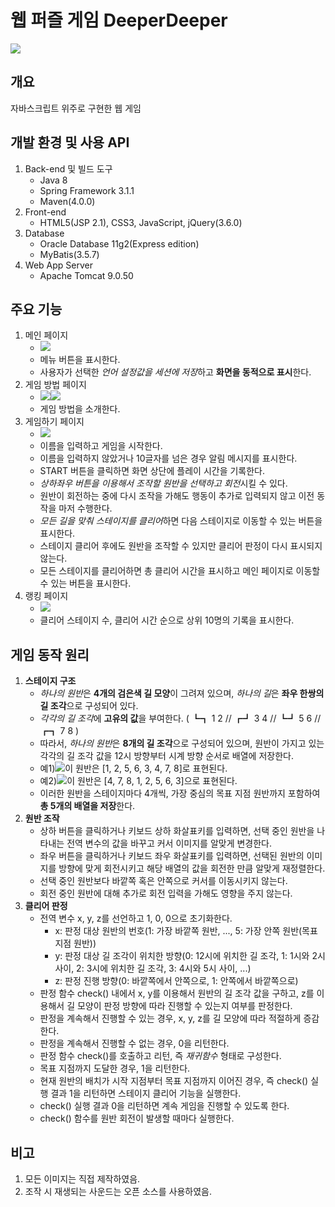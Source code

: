 # 웹 퍼즐 게임 DeeperDeeper
<img src="https://user-images.githubusercontent.com/42332051/136017134-9a4e0beb-be4c-4cfc-86ad-caec3282c486.gif">

## 개요
자바스크립트 위주로 구현한 웹 게임

## 개발 환경 및 사용 API
1. Back-end 및 빌드 도구
   - Java 8
   - Spring Framework 3.1.1
   - Maven(4.0.0)
2. Front-end
   - HTML5(JSP 2.1), CSS3, JavaScript, jQuery(3.6.0)
3. Database
   - Oracle Database 11g2(Express edition)
   - MyBatis(3.5.7)
4. Web App Server
   - Apache Tomcat 9.0.50

## 주요 기능
1. 메인 페이지
   - <img src="https://user-images.githubusercontent.com/42332051/136020298-b057dcfd-de64-4bba-bb4f-3708d95bc2ff.gif">
   - 메뉴 버튼을 표시한다.
   - 사용자가 선택한 *언어 설정값을 세션에 저장*하고 **화면을 동적으로 표시**한다.
2. 게임 방법 페이지
   - <img src="https://user-images.githubusercontent.com/42332051/136020317-7c63c6b2-894e-48b8-8dd0-36f657c8911a.png"><img src="https://user-images.githubusercontent.com/42332051/136020321-39e8163c-2c25-4ce5-b1f7-193c0ceffce0.png">
   - 게임 방법을 소개한다.
3. 게임하기 페이지
   - <img src="https://user-images.githubusercontent.com/42332051/136020304-428fce9e-bed5-4105-a9b1-278f0e44f7a7.gif">
   - 이름을 입력하고 게임을 시작한다.
   - 이름을 입력하지 않았거나 10글자를 넘은 경우 알림 메시지를 표시한다.
   - START 버튼을 클릭하면 화면 상단에 플레이 시간을 기록한다.
   - *상하좌우 버튼을 이용해서 조작할 원반을 선택하고 회전*시킬 수 있다.
   - 원반이 회전하는 중에 다시 조작을 가해도 행동이 추가로 입력되지 않고 이전 동작을 마저 수행한다.
   - *모든 길을 맞춰 스테이지를 클리어*하면 다음 스테이지로 이동할 수 있는 버튼을 표시한다.
   - 스테이지 클리어 후에도 원반을 조작할 수 있지만 클리어 판정이 다시 표시되지 않는다.
   - 모든 스테이지를 클리어하면 총 클리어 시간을 표시하고 메인 페이지로 이동할 수 있는 버튼을 표시한다.
4. 랭킹 페이지
   - <img src="https://user-images.githubusercontent.com/42332051/136022913-d604f13c-7917-48e0-88fb-c0509262b632.png">
   - 클리어 스테이지 수, 클리어 시간 순으로 상위 10명의 기록을 표시한다.

## 게임 동작 원리
1. **스테이지 구조**
   - *하나의 원반*은 **4개의 검은색 길 모양**이 그려져 있으며, *하나의 길*은 **좌우 한쌍의 길 조각**으로 구성되어 있다.
   - *각각의 길 조각*에 **고유의 값**을 부여한다. ( ┗┓ 1 2 // ┏┛ 3 4 // ┗┛ 5 6 // ┏┓ 7 8 )
   - 따라서, *하나의 원반*은 **8개의 길 조각**으로 구성되어 있으며, 원반이 가지고 있는 각각의 길 조각 값을 12시 방향부터 시계 방향 순서로 배열에 저장한다.
   - 예1)<img src="https://user-images.githubusercontent.com/42332051/136029643-effb446f-7a58-41eb-bedf-3f8cae418d2c.png">이 원반은 [1, 2, 5, 6, 3, 4, 7, 8]로 표현된다.
   - 예2)<img src="https://user-images.githubusercontent.com/42332051/136030476-aa6bf96c-0f09-48ea-afc6-d0df795fcf62.png">이 원반은 [4, 7, 8, 1, 2, 5, 6, 3]으로 표현된다.
   - 이러한 원반을 스테이지마다 4개씩, 가장 중심의 목표 지점 원반까지 포함하여 **총 5개의 배열을 저장**한다.
2. **원반 조작**
   - 상하 버튼을 클릭하거나 키보드 상하 화살표키를 입력하면, 선택 중인 원반을 나타내는 전역 변수의 값을 바꾸고 커서 이미지를 알맞게 변경한다.
   - 좌우 버튼을 클릭하거나 키보드 좌우 화살표키를 입력하면, 선택된 원반의 이미지를 방향에 맞게 회전시키고 해당 배열의 값을 회전한 만큼 알맞게 재정렬한다.
   - 선택 중인 원반보다 바깥쪽 혹은 안쪽으로 커서를 이동시키지 않는다.
   - 회전 중인 원반에 대해 추가로 회전 입력을 가해도 영향을 주지 않는다.
3. **클리어 판정**
   - 전역 변수 x, y, z를 선언하고 1, 0, 0으로 초기화한다.
     - x: 판정 대상 원반의 번호(1: 가장 바깥쪽 원반, ..., 5: 가장 안쪽 원반(목표 지점 원반))
     - y: 판정 대상 길 조각이 위치한 방향(0: 12시에 위치한 길 조각, 1: 1시와 2시 사이, 2: 3시에 위치한 길 조각, 3: 4시와 5시 사이, ...)
     - z: 판정 진행 방향(0: 바깥쪽에서 안쪽으로, 1: 안쪽에서 바깥쪽으로)
   - 판정 함수 check() 내에서 x, y를 이용해서 원반의 길 조각 값을 구하고, z를 이용해서 길 모양이 판정 방향에 따라 진행할 수 있는지 여부를 판정한다.
   - 판정을 계속해서 진행할 수 있는 경우, x, y, z를 길 모양에 따라 적절하게 증감한다.
   - 판정을 계속해서 진행할 수 없는 경우, 0을 리턴한다.
   - 판정 함수 check()를 호출하고 리턴, 즉 *재귀함수* 형태로 구성한다.
   - 목표 지점까지 도달한 경우, 1을 리턴한다.
   - 현재 원반의 배치가 시작 지점부터 목표 지점까지 이어진 경우, 즉 check() 실행 결과 1을 리턴하면 스테이지 클리어 기능을 실행한다.
   - check() 실행 결과 0을 리턴하면 계속 게임을 진행할 수 있도록 한다.
   - check() 함수를 원반 회전이 발생할 때마다 실행한다. 
## 비고
1. 모든 이미지는 직접 제작하였음.
2. 조작 시 재생되는 사운드는 오픈 소스를 사용하였음.
